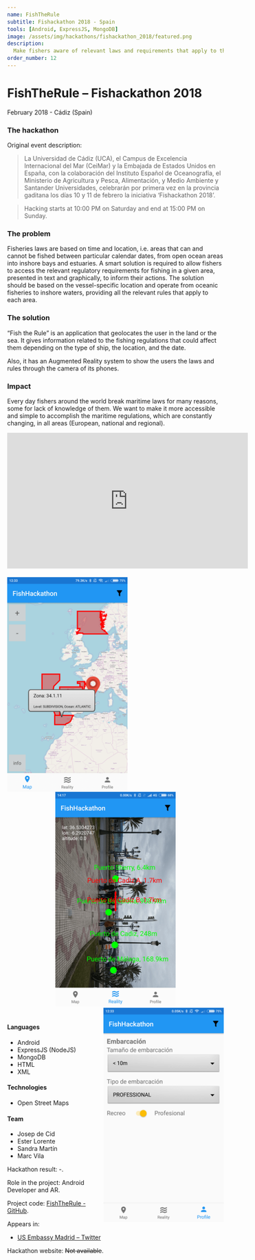 ```yaml
---
name: FishTheRule
subtitle: Fishackathon 2018 - Spain
tools: [Android, ExpressJS, MongoDB]
image: /assets/img/hackathons/fishackathon_2018/featured.png
description:
  Make fishers aware of relevant laws and requirements that apply to the areas they work.
order_number: 12
---
```


# FishTheRule – Fishackathon 2018

February 2018 - Cádiz (Spain)

### The hackathon

Original event description:

> La Universidad de Cádiz (UCA), el Campus de Excelencia Internacional del Mar (CeiMar) y la
> Embajada de Estados Unidos en España, con la colaboración del Instituto Español de Oceanografía,
> el Ministerio de Agricultura y Pesca, Alimentación, y Medio Ambiente y Santander Universidades,
> celebrarán por primera vez en la provincia gaditana los días 10 y 11 de febrero la iniciativa
> ‘Fishackathon 2018’.

> Hacking starts at 10:00 PM on Saturday and end at 15:00 PM on Sunday.

### The problem

Fisheries laws are based on time and location, i.e. areas that can and cannot be fished between
particular calendar dates, from open ocean areas into inshore bays and estuaries. A smart solution
is required to allow fishers to access the relevant regulatory requirements for fishing in a given
area, presented in text and graphically, to inform their actions. The solution should be based on
the vessel-specific location and operate from oceanic fisheries to inshore waters, providing all the
relevant rules that apply to each area.

### The solution

“Fish the Rule” is an application that geolocates the user in the land or the sea. It gives
information related to the fishing regulations that could affect them depending on the type of ship,
the location, and the date.

Also, it has an Augmented Reality system to show the users the laws and rules through the camera of
its phones.

### Impact

Every day fishers around the world break maritime laws for many reasons, some for lack of knowledge
of them. We want to make it more accessible and simple to accomplish the maritime regulations, which
are constantly changing, in all areas (European, national and regional).

<div style="text-align: center;">
<iframe width="560" height="315" src="https://www.youtube.com/embed/JJFw8b8Uj2o" frameborder="0" allow="accelerometer; autoplay; clipboard-write; encrypted-media; gyroscope; picture-in-picture" allowfullscreen></iframe></div>
<br>

<div style="text-align: center;">
<img style="margin: 0 !important; float: left" src="/assets/img/hackathons/fishackathon_2018/screen1.png" width="280"/>
<img style="margin: 0 !important; display: inline" src="/assets/img/hackathons/fishackathon_2018/screen2.png" width="280"/>
<img style="margin: 0 !important; float: right" src="/assets/img/hackathons/fishackathon_2018/screen3.png" width="280"/>
</div>
<br>

#### Languages

- Android
- ExpressJS (NodeJS)
- MongoDB
- HTML
- XML

#### Technologies

- Open Street Maps

#### Team

- Josep de Cid
- Ester Lorente
- Sandra Martín
- Marc Vila

Hackathon result: -.

Role in the project: Android Developer and AR.

Project code: [FishTheRule - GitHub](https://github.com/JosepRivaille/Fishackathon).

Appears in:

- [US Embassy Madrid – Twitter](https://twitter.com/USembassyMadrid/status/962736218726334466)

Hackathon website: ~~Not available~~.
